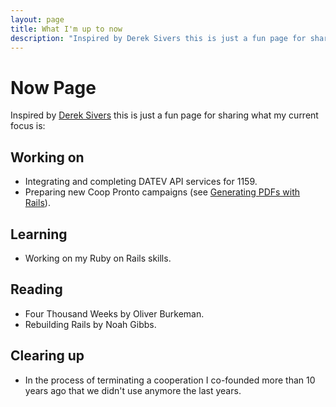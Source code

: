 ```yaml
---
layout: page
title: What I'm up to now
description: "Inspired by Derek Sivers this is just a fun page for sharing what my current focus is."
---
```


# Now Page

Inspired by [Derek Sivers](https://sive.rs/nowff/) this is just a fun page for sharing what my current focus is:

## Working on

* Integrating and completing DATEV API services for 1159.
* Preparing new Coop Pronto campaigns (see [Generating PDFs with Rails](/rails/generating-barcode-pdfs/)).

## Learning

* Working on my Ruby on Rails skills.

## Reading

* Four Thousand Weeks by Oliver Burkeman.
* Rebuilding Rails by Noah Gibbs.

## Clearing up

* In the process of terminating a cooperation I co-founded more than 10 years ago that we didn't use anymore the last years.
